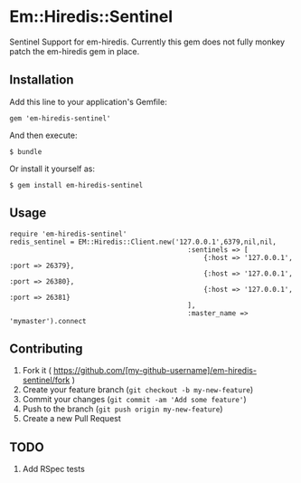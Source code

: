 # Em::Hiredis::Sentinel

Sentinel Support for em-hiredis. Currently this gem does not fully monkey patch the em-hiredis gem in place.

## Installation

Add this line to your application's Gemfile:

    gem 'em-hiredis-sentinel'

And then execute:

    $ bundle

Or install it yourself as:

    $ gem install em-hiredis-sentinel

## Usage

    require 'em-hiredis-sentinel'
    redis_sentinel = EM::Hiredis::Client.new('127.0.0.1',6379,nil,nil,
                                                :sentinels => [
                                                    {:host => '127.0.0.1', :port => 26379},
                                                    {:host => '127.0.0.1', :port => 26380},
                                                    {:host => '127.0.0.1', :port => 26381}
                                                ],
                                                :master_name => 'mymaster').connect


## Contributing

1. Fork it ( https://github.com/[my-github-username]/em-hiredis-sentinel/fork )
2. Create your feature branch (`git checkout -b my-new-feature`)
3. Commit your changes (`git commit -am 'Add some feature'`)
4. Push to the branch (`git push origin my-new-feature`)
5. Create a new Pull Request

## TODO

1. Add RSpec tests